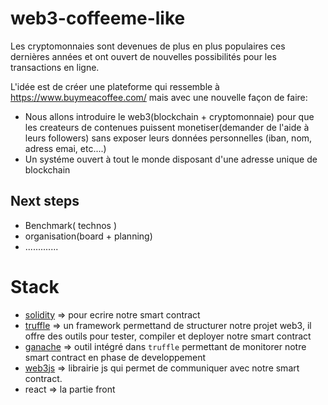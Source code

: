# web3-coffeeme-like

Les cryptomonnaies sont devenues de plus en plus populaires ces dernières années et ont ouvert de nouvelles possibilités pour les transactions en ligne.

L'idée est de créer une plateforme qui ressemble à https://www.buymeacoffee.com/ mais avec une nouvelle façon de faire:

  - Nous allons introduire le web3(blockchain + cryptomonnaie) pour que les createurs de contenues puissent monetiser(demander de l'aide à leurs followers) sans exposer leurs données personnelles (iban, nom, adress emai, etc....)
  - Un systéme ouvert à tout le monde disposant d'une adresse unique de blockchain



## Next steps
- Benchmark( technos )
- organisation(board + planning)
- .............


# Stack
- [solidity](https://docs.soliditylang.org/en/latest/) => pour ecrire notre smart contract
- [truffle](https://trufflesuite.com/docs/truffle/) => un framework permettand de structurer notre projet web3, il offre des outils pour tester, compiler et deployer notre smart contract
- [ganache](https://trufflesuite.com/docs/ganache/) => outil intégré dans `truffle` permettant de monitorer notre smart contract en phase de developpement
- [web3js](https://web3js.readthedocs.io/en/v1.8.2/) => librairie js qui permet de communiquer avec notre smart contract.
- react => la partie front
